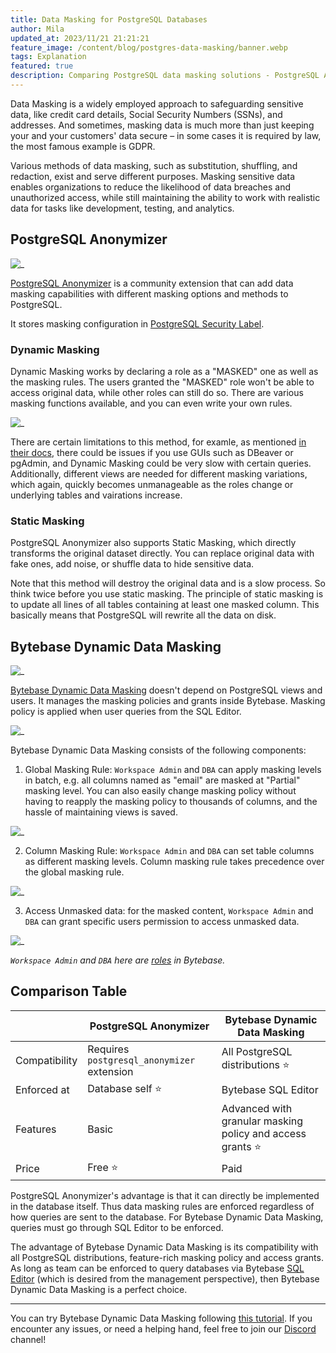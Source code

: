 ```yaml
---
title: Data Masking for PostgreSQL Databases
author: Mila
updated_at: 2023/11/21 21:21:21
feature_image: /content/blog/postgres-data-masking/banner.webp
tags: Explanation
featured: true
description: Comparing PostgreSQL data masking solutions - PostgreSQL Anonymizer and Bytebase Dynamic Data Masking.
---
```


Data Masking is a widely employed approach to safeguarding sensitive data, like credit card details, Social Security Numbers (SSNs), and addresses. And sometimes, masking data is much more than just keeping your and your customers' data secure – in some cases it is required by law, the most famous example is GDPR.

Various methods of data masking, such as substitution, shuffling, and redaction, exist and serve different purposes. Masking sensitive data enables organizations to reduce the likelihood of data breaches and unauthorized access, while still maintaining the ability to work with realistic data for tasks like development, testing, and analytics.

## PostgreSQL Anonymizer

![_](/content/blog/postgres-data-masking/postgresql-anonymizer.webp)

[PostgreSQL Anonymizer](https://www.postgresql.org/about/news/postgresql-anonymizer-10-privacy-by-design-for-postgres-2452/) is a community extension that can add data masking capabilities with different masking options and methods to PostgreSQL.

It stores masking configuration in [PostgreSQL Security Label](https://www.postgresql.org/docs/current/sql-security-label.html).

### Dynamic Masking

Dynamic Masking works by declaring a role as a "MASKED" one as well as the masking rules. The users granted the "MASKED" role won't be able to access original data, while other roles can still do so. There are various masking functions available, and you can even write your own rules.

![_](/content/blog/postgres-data-masking/dynamic-masking.webp)

There are certain limitations to this method, for examle, as mentioned [in their docs](https://postgresql-anonymizer.readthedocs.io/en/latest/dynamic_masking/#limitations), there could be issues if you use GUIs such as DBeaver or pgAdmin, and Dynamic Masking could be very slow with certain queries. Additionally, different views are needed for different masking variations, which again, quickly becomes unmanageable as the roles change or underlying tables and vairations increase.

### Static Masking

PostgreSQL Anonymizer also supports Static Masking, which directly transforms the original dataset directly. You can replace original data with fake ones, add noise, or shuffle data to hide sensitive data.

Note that this method will destroy the original data and is a slow process. So think twice before you use static masking. The principle of static masking is to update all lines of all tables containing at least one masked column. This basically means that PostgreSQL will rewrite all the data on disk.

## Bytebase Dynamic Data Masking

![_](/content/blog/mysql-data-masking/bytebase-masking.webp)

[Bytebase Dynamic Data Masking](/docs/security/data-masking/overview/) doesn't depend on PostgreSQL views and users. It manages the masking policies and grants inside Bytebase. Masking policy is applied when user queries from the SQL Editor.

![_](/content/blog/mysql-data-masking/bytebase-sql-editor.webp)

Bytebase Dynamic Data Masking consists of the following components:

1. Global Masking Rule: `Workspace Admin` and `DBA` can apply masking levels in batch, e.g. all columns named as "email" are masked at "Partial" masking level. You can also easily change masking policy without having to reapply the masking policy to thousands of columns, and the hassle of maintaining views is saved.

![_](/content/blog/mysql-data-masking/bytebase-global-masking.webp)

2. Column Masking Rule: `Workspace Admin` and `DBA` can set table columns as different masking levels. Column masking rule takes precedence over the global masking rule.

![_](/content/blog/mysql-data-masking/bytebase-column-level-masking.webp)

3. Access Unmasked data: for the masked content, `Workspace Admin` and `DBA` can grant specific users permission to access unmasked data.

![_](/content/blog/mysql-data-masking/bytebase-masking-grant-access.webp)

_`Workspace Admin` and `DBA` here are [roles](/docs/concepts/roles-and-permissions/) in Bytebase._

## Comparison Table

|               | PostgreSQL Anonymizer                      | Bytebase Dynamic Data Masking                               |
| ------------- | ------------------------------------------ | ----------------------------------------------------------- |
| Compatibility | Requires `postgresql_anonymizer` extension | All PostgreSQL distributions ⭐️                            |
| Enforced at   | Database self ⭐️                          | Bytebase SQL Editor                                         |
| Features      | Basic                                      | Advanced with granular masking policy and access grants ⭐️ |
| Price         | Free ⭐️                                   | Paid                                                        |

PostgreSQL Anonymizer's advantage is that it can directly be implemented in the database itself. Thus data masking rules are enforced regardless of how queries are sent to the database. For Bytebase Dynamic Data Masking, queries must go through SQL Editor to be enforced.

The advantage of Bytebase Dynamic Data Masking is its compatibility with all PostgreSQL distributions, feature-rich masking policy and access grants. As long as team can be enforced to query databases via Bytebase [SQL Editor](/sql-editor) (which is desired from the management perspective), then Bytebase Dynamic Data Masking is a perfect choice.

---

You can try Bytebase Dynamic Data Masking following [this tutorial](/docs/tutorials/data-masking/). If you encounter any issues, or need a helping hand, feel free to join our [Discord](https://discord.com/invite/huyw7gRsyA) channel!
